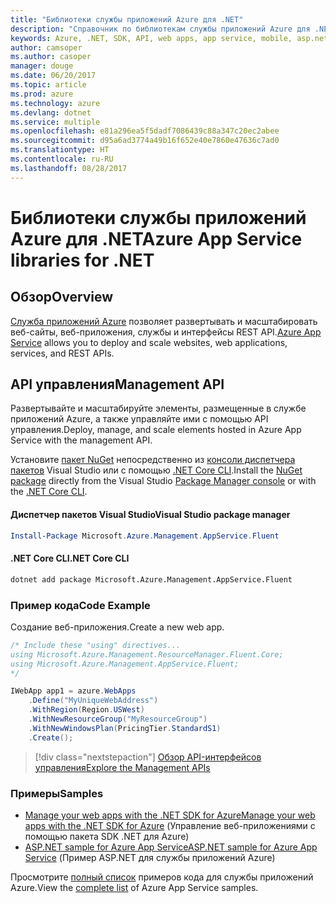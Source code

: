 ```yaml
---
title: "Библиотеки службы приложений Azure для .NET"
description: "Справочник по библиотекам службы приложений Azure для .NET"
keywords: Azure, .NET, SDK, API, web apps, app service, mobile, asp.net
author: camsoper
ms.author: casoper
manager: douge
ms.date: 06/20/2017
ms.topic: article
ms.prod: azure
ms.technology: azure
ms.devlang: dotnet
ms.service: multiple
ms.openlocfilehash: e81a296ea5f5dadf7086439c88a347c20ec2abee
ms.sourcegitcommit: d95a6ad3774a49b16f652e40e7860e47636c7ad0
ms.translationtype: HT
ms.contentlocale: ru-RU
ms.lasthandoff: 08/28/2017
---
```

# <a name="azure-app-service-libraries-for-net"></a><span data-ttu-id="f3637-104">Библиотеки службы приложений Azure для .NET</span><span class="sxs-lookup"><span data-stu-id="f3637-104">Azure App Service libraries for .NET</span></span>

## <a name="overview"></a><span data-ttu-id="f3637-105">Обзор</span><span class="sxs-lookup"><span data-stu-id="f3637-105">Overview</span></span>

<span data-ttu-id="f3637-106">[Служба приложений Azure](/azure/app-service/app-service-value-prop-what-is) позволяет развертывать и масштабировать веб-сайты, веб-приложения, службы и интерфейсы REST API.</span><span class="sxs-lookup"><span data-stu-id="f3637-106">[Azure App Service](/azure/app-service/app-service-value-prop-what-is) allows you to deploy and scale websites, web applications, services, and REST APIs.</span></span>

## <a name="management-api"></a><span data-ttu-id="f3637-107">API управления</span><span class="sxs-lookup"><span data-stu-id="f3637-107">Management API</span></span>

<span data-ttu-id="f3637-108">Развертывайте и масштабируйте элементы, размещенные в службе приложений Azure, а также управляйте ими с помощью API управления.</span><span class="sxs-lookup"><span data-stu-id="f3637-108">Deploy, manage, and scale elements hosted in Azure App Service with the management API.</span></span>

<span data-ttu-id="f3637-109">Установите [пакет NuGet](https://www.nuget.org/packages/Microsoft.Azure.Management.AppService.Fluent) непосредственно из [консоли диспетчера пакетов][PackageManager] Visual Studio или с помощью [.NET Core CLI][DotNetCLI].</span><span class="sxs-lookup"><span data-stu-id="f3637-109">Install the [NuGet package](https://www.nuget.org/packages/Microsoft.Azure.Management.AppService.Fluent) directly from the Visual Studio [Package Manager console][PackageManager] or with the [.NET Core CLI][DotNetCLI].</span></span>


#### <a name="visual-studio-package-manager"></a><span data-ttu-id="f3637-110">Диспетчер пакетов Visual Studio</span><span class="sxs-lookup"><span data-stu-id="f3637-110">Visual Studio package manager</span></span>

```powershell
Install-Package Microsoft.Azure.Management.AppService.Fluent
```

#### <a name="net-core-cli"></a><span data-ttu-id="f3637-111">.NET Core CLI</span><span class="sxs-lookup"><span data-stu-id="f3637-111">.NET Core CLI</span></span>

```bash
dotnet add package Microsoft.Azure.Management.AppService.Fluent
```

### <a name="code-example"></a><span data-ttu-id="f3637-112">Пример кода</span><span class="sxs-lookup"><span data-stu-id="f3637-112">Code Example</span></span>

<span data-ttu-id="f3637-113">Создание веб-приложения.</span><span class="sxs-lookup"><span data-stu-id="f3637-113">Create a new web app.</span></span>

```csharp
/* Include these "using" directives...
using Microsoft.Azure.Management.ResourceManager.Fluent.Core;
using Microsoft.Azure.Management.AppService.Fluent;
*/

IWebApp app1 = azure.WebApps
    .Define("MyUniqueWebAddress")
    .WithRegion(Region.USWest)
    .WithNewResourceGroup("MyResourceGroup")
    .WithNewWindowsPlan(PricingTier.StandardS1)
    .Create();
```

> [!div class="nextstepaction"]
> [<span data-ttu-id="f3637-114">Обзор API-интерфейсов управления</span><span class="sxs-lookup"><span data-stu-id="f3637-114">Explore the Management APIs</span></span>](/dotnet/api/overview/azure/appservice/management)

### <a name="samples"></a><span data-ttu-id="f3637-115">Примеры</span><span class="sxs-lookup"><span data-stu-id="f3637-115">Samples</span></span>

* [<span data-ttu-id="f3637-116">Manage your web apps with the .NET SDK for Azure</span><span class="sxs-lookup"><span data-stu-id="f3637-116">Manage your web apps with the .NET SDK for Azure</span></span>](https://azure.microsoft.com/en-us/resources/samples/app-service-web-dotnet-manage/) (Управление веб-приложениями с помощью пакета SDK .NET для Azure)
* [<span data-ttu-id="f3637-117">ASP.NET sample for Azure App Service</span><span class="sxs-lookup"><span data-stu-id="f3637-117">ASP.NET sample for Azure App Service</span></span>](https://azure.microsoft.com/en-us/resources/samples/app-service-web-dotnet-get-started/) (Пример ASP.NET для службы приложений Azure)

<span data-ttu-id="f3637-118">Просмотрите [полный список](https://azure.microsoft.com/en-us/resources/samples/?platform=dotnet&term=app%20service) примеров кода для службы приложений Azure.</span><span class="sxs-lookup"><span data-stu-id="f3637-118">View the [complete list](https://azure.microsoft.com/en-us/resources/samples/?platform=dotnet&term=app%20service) of Azure App Service samples.</span></span>

[PackageManager]: https://docs.microsoft.com/nuget/tools/package-manager-console
[DotNetCLI]: https://docs.microsoft.com/en-us/dotnet/core/tools/dotnet-add-package